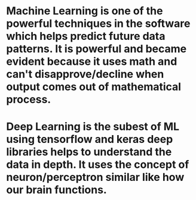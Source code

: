 # Machine Learning is one of the powerful techniques in the software which helps predict future data patterns. It is powerful and became evident because it uses math and can't disapprove/decline when output comes out of mathematical process.     
# Deep Learning is the subest of ML using tensorflow and keras deep libraries helps to understand the data in depth. It uses the concept of neuron/perceptron similar like how our brain functions.   
